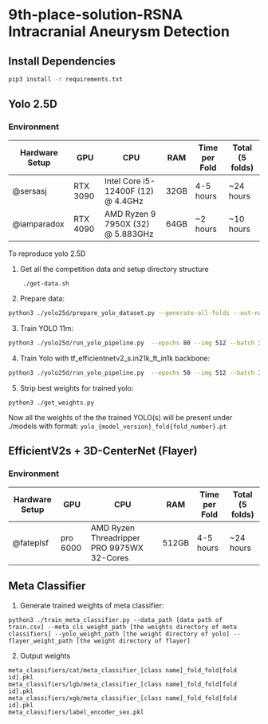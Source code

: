 
# 9th-place-solution-RSNA Intracranial Aneurysm Detection

## Install Dependencies
```bash
pip3 install -r requirements.txt
```

## Yolo 2.5D

### Environment 
| Hardware Setup | GPU | CPU | RAM | Time per Fold | Total (5 folds) |
| --- | --- | --- | --- | --- | --- |
| @sersasj | RTX 3090 | Intel Core i5-12400F (12) @ 4.4GHz | 32GB | 4-5 hours | ~24 hours |
| @iamparadox | RTX 4090 | AMD Ryzen 9 7950X (32) @ 5.883GHz | 64GB | ~2 hours | ~10 hours |

To reproduce yolo 2.5D

1. Get all the competition data and setup directory structure

  ```bash
      ./get-data.sh
  ```

2. Prepare data:

```bash
python3 ./yolo25d/prepare_yolo_dataset.py --generate-all-folds --out-name yolo_dataset --img-size 512 --label-scheme locations --yaml-out-dir configs --yaml-name-template yolo_fold{fold}.yaml --overwrite --rgb-mode
```

3. Train YOLO 11m:

```bash
python3 ./yolo25d/run_yolo_pipeline.py  --epochs 80 --img 512 --batch 32 --model yolo11m.pt --project yolo_aneurysm_locations --name yolo_11m --rgb-mode --data-fold-template configs/yolo_fold{fold}.yaml  --folds 0,1,2,3,4 --cls 1.0
```

4. Train Yolo with tf_efficientnetv2_s.in21k_ft_in1k backbone:

```bash
python3 ./yolo25d/run_yolo_pipeline.py  --epochs 50 --img 512 --batch 32 --model yolo-11-effnetv2_s.yaml --project yolo_aneurysm_locations --name yolo_effnetv2 --rgb-mode --data-fold-template configs/yolo_fold{fold}.yaml  --folds 0,1,2,3,4 --cls 1.0
```

5. Strip best weights for trained yolo:

```
python3 ./get_weights.py
```

Now all the weights of the the trained YOLO(s) will be present under ./models with format: `yolo_{model_version}_fold{fold_number}.pt`


## EfficientV2s + 3D-CenterNet (Flayer)

### Environment 

| Hardware Setup | GPU | CPU | RAM | Time per Fold | Total (5 folds) |
| --- | --- | --- | --- | --- | --- |
| @fateplsf | pro 6000 | AMD Ryzen Threadripper PRO 9975WX 32-Cores | 512GB | 4-5 hours | ~24 hours |


## Meta Classifier

1. Generate trained weights of meta classifier:
```batch
python3 ./train_meta_classifier.py --data_path [data path of train.csv] --meta_cls_weight_path [the weights directory of meta classifiers] --yolo_weight_path [the weight directory of yolo] --flayer_weight_path [the weight directory of flayer]
```

2. Output weights
```
meta_classifiers/cat/meta_classifier_[class name]_fold_fold[fold id].pkl
meta_classifiers/lgb/meta_classifier_[class name]_fold_fold[fold id].pkl
meta_classifiers/xgb/meta_classifier_[class name]_fold_fold[fold id].pkl
meta_classifiers/label_encoder_sex.pkl
```
